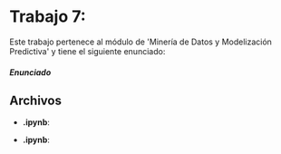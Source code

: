 # Trabajo 7: 

Este trabajo pertenece al módulo de 'Minería de Datos y Modelización Predictiva' y tiene el siguiente enunciado:

##### Enunciado



## Archivos

- **.ipynb**: 

- **.ipynb**: 